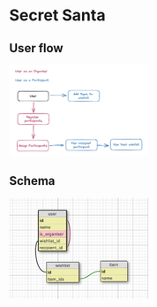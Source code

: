 <h1>Secret Santa</h1>

<h2>User flow</h2>
<img src="app/assets/images/secret-santa-user-flow.png"
  alt="User flow"
  title="User flow"
  style="display: inline-block; margin: 0 auto; max-width: 50%">

<h2>Schema</h2>
<img src="app/assets/images/secret-santa-schema.png"
  alt="Schema"
  title="Schema"
  style="display: inline-block; margin: 0 auto; max-width: 50%">
